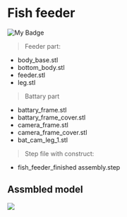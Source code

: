 # Fish feeder
![My Badge](/src/docs/badge_ff.svg)

> Feeder part:
- body_base.stl
- bottom_body.stl
- feeder.stl
- leg.stl 

> Battary part
- battary_frame.stl
- battary_frame_cover.stl
- camera_frame.stl
- camera_frame_cover.stl
- bat_cam_leg_1.stl

> Step file with construct:
- fish_feeder_finished assembly.step 


## Assmbled model
![](/src/3d_models/fish_feeder_v5.png)
